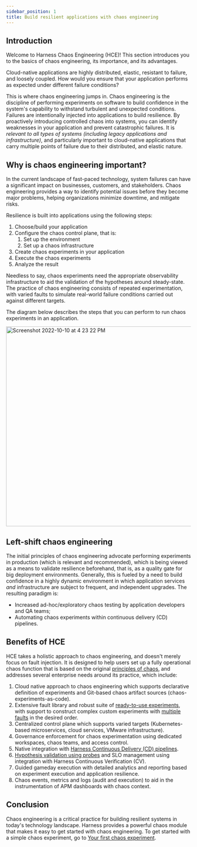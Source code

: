 ```yaml
---
sidebar_position: 1
title: Build resilient applications with chaos engineering
---
```

## Introduction

Welcome to Harness Chaos Engineering (HCE)! This section introduces you to the basics of chaos engineering, its importance, and its advantages.

Cloud-native applications are highly distributed, elastic, resistant to failure, and loosely coupled. How would you ensure that your application performs as expected under different failure conditions?

This is where chaos engineering jumps in. Chaos engineering is the discipline of performing experiments on software to build confidence in the system's capability to withstand turbulent and unexpected conditions. Failures are intentionally injected into applications to build resilience. By proactively introducing controlled chaos into systems, you can identify weaknesses in your application and prevent catastrophic failures.
It is _relevant to all types of systems (including legacy applications and infrastructure)_, and particularly important to
cloud-native applications that carry multiple points of failure due to their distributed, and elastic nature.

## Why is chaos engineering important?
In the current landscape of fast-paced technology, system failures can have a significant impact on businesses, customers, and stakeholders. Chaos engineering provides a way to identify potential issues before they become major problems, helping organizations minimize downtime, and mitigate risks.

Resilience is built into applications using the following steps:
1. Choose/build your application
2. Configure the chaos control plane, that is:
	1. Set up the environment
	2. Set up a chaos infrastructure
3. Create chaos experiments in your application
4. Execute the chaos experiments
5. Analyze the result

Needless to say, chaos experiments need the appropriate observability infrastructure to aid the validation of the hypotheses around
steady-state. The practice of chaos engineering consists of repeated experimentation, with varied faults to simulate real-world failure conditions
carried out against different targets.

The diagram below describes the steps that you can perform to run chaos experiments in an application. 

<img width="544" alt="Screenshot 2022-10-10 at 4 23 22 PM" src="https://user-images.githubusercontent.com/21166217/194850472-0f4dda25-74f5-4dbb-86e8-45e09258de73.png"></img>

## Left-shift chaos engineering

The initial principles of chaos engineering advocate performing experiments in production (which is relevant and recommended), which is being viewed as a means to validate resilience beforehand, that is, as a quality gate for big deployment environments.
Generally, this is fueled by a need to build confidence in a highly dynamic environment in which application services _and_ infrastructure
are subject to frequent, and independent upgrades. The resulting paradigm is:

- Increased ad-hoc/exploratory chaos testing by application developers and QA teams;
- Automating chaos experiments within continuous delivery (CD) pipelines.

## Benefits of HCE

HCE takes a holistic approach to chaos engineering, and doesn't merely focus on fault injection. It is designed to help users set up a fully operational chaos function that is based on the original [principles of chaos](https://principlesofchaos.org/), and addresses several enterprise needs around its practice, which include:

1. Cloud native approach to chaos engineering which supports declarative definition of experiments and Git-based chaos artifact sources (chaos-experiments-as-code).
2. Extensive fault library and robust suite of [ready-to-use experiments](../technical-reference/chaos-faults/), with support to construct complex custom experiments with [multiple faults](../configure-chaos-experiments/experiments/create-complex-chaos-experiments) in the desired order.
3. Centralized control plane which supports varied targets (Kubernetes-based microservices, cloud services, VMware infrastructure).
4. Governance enforcement for chaos experimentation using dedicated workspaces, chaos teams, and access control.
5. Native integration with [Harness Continuous Delivery (CD) pipelines](/tutorials/chaos-experiments/integration-with-harness-cd).
6. [Hypothesis validation using probes](../configure-chaos-experiments/probes/validate-hypothesis-using-probes) and SLO management using integration with Harness Continuous Verification (CV).
7. Guided gameday execution with detailed analytics and reporting based on experiment execution and application resilience.
8. Chaos events, metrics and logs (audit and execution) to aid in the instrumentation of APM dashboards with chaos context.


## Conclusion
Chaos engineering is a critical practice for building resilient systems in today's technology landscape. Harness provides a powerful chaos module that makes it easy to get started with chaos engineering. To get started with a simple chaos experiment, go to [Your first chaos experiment](/tutorials/chaos-experiments/first-chaos-engineering).